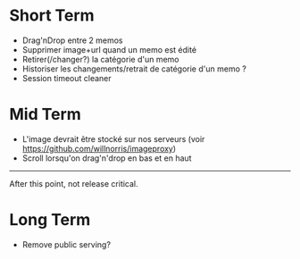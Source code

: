 # Short Term

  * Drag'nDrop entre 2 memos
  * Supprimer image+url quand un memo est édité
  * Retirer(/changer?) la catégorie d'un memo
  * Historiser les changements/retrait de catégorie d'un memo ?
  * Session timeout cleaner

# Mid Term

  * L'image devrait être stocké sur nos serveurs (voir https://github.com/willnorris/imageproxy)
  * Scroll lorsqu'on drag'n'drop en bas et en haut

------------

After this point, not release critical.

# Long Term

  * Remove public serving?
